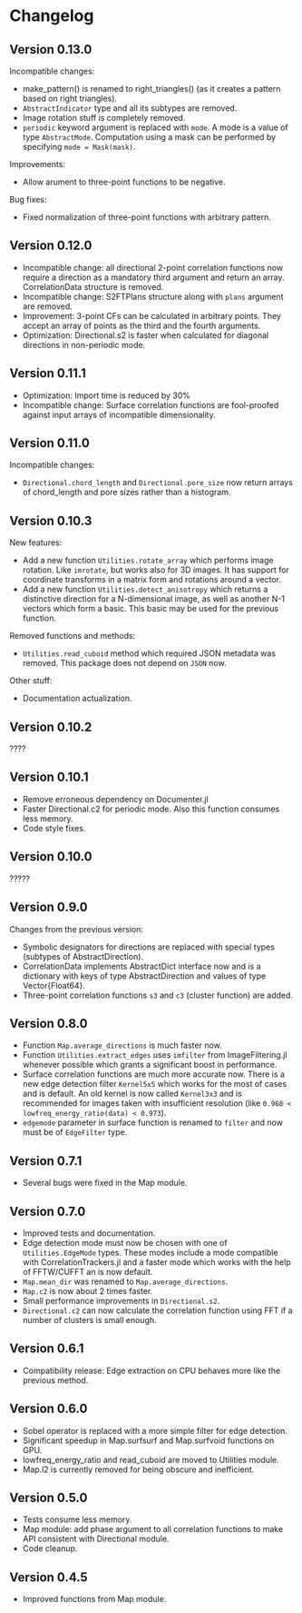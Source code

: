# Changelog

## Version 0.13.0

Incompatible changes:

* make_pattern() is renamed to right_triangles() (as it creates a
  pattern based on right triangles).
* `AbstractIndicator` type and all its subtypes are removed.
* Image rotation stuff is completely removed.
* `periodic` keyword argument is replaced with `mode`. A mode is a
  value of type `AbstractMode`. Computation using a mask can be
  performed by specifying `mode = Mask(mask)`.

Improvements:

* Allow arument to three-point functions to be negative.

Bug fixes:

* Fixed normalization of three-point functions with arbitrary pattern.

## Version 0.12.0

* Incompatible change: all directional 2-point correlation functions
  now require a direction as a mandatory third argument and return
  an array. CorrelationData structure is removed.
* Incompatible change: S2FTPlans structure along with `plans` argument
  are removed.
* Improvement: 3-point CFs can be calculated in arbitrary points.
  They accept an array of points as the third and the fourth arguments.
* Optimization: Directional.s2 is faster when calculated for diagonal
  directions in non-periodic mode.

## Version 0.11.1

* Optimization: Import time is reduced by 30%
* Incompatible change: Surface correlation functions are fool-proofed
  against input arrays of incompatible dimensionality.

## Version 0.11.0

Incompatible changes:

* `Directional.chord_length` and `Directional.pore_size` now return
  arrays of chord_length and pore sizes rather than a histogram.

## Version 0.10.3

New features:

* Add a new function `Utilities.rotate_array` which performs image
  rotation. Like `imrotate`, but works also for 3D images. It has
  support for coordinate transforms in a matrix form and rotations
  around a vector.
* Add a new function `Utilities.detect_anisotropy` which returns
  a distinctive direction for a N-dimensional image, as well as
  another N-1 vectors which form a basic. This basic may be used
  for the previous function.

Removed functions and methods:

* `Utilities.read_cuboid` method which required JSON metadata was
removed. This package does not depend on `JSON` now.

Other stuff:

* Documentation actualization.

## Version 0.10.2

????

## Version 0.10.1

* Remove erroneous dependency on Documenter.jl
* Faster Directional.c2 for periodic mode. Also this function consumes
  less memory.
* Code style fixes.

## Version 0.10.0

?????

## Version 0.9.0

Changes from the previous version:

* Symbolic designators for directions are replaced with special
  types (subtypes of AbstractDirection).
* CorrelationData implements AbstractDict interface now and is
  a dictionary with keys of type AbstractDirection and values of
  type Vector{Float64}.
* Three-point correlation functions `s3` and `c3` (cluster function)
  are added.

## Version 0.8.0

* Function `Map.average_directions` is much faster now.
* Function `Utilities.extract_edges` uses `imfilter` from
  ImageFiltering.jl whenever possible which grants a significant
  boost in performance.
* Surface correlation functions are much more accurate now. There is
  a new edge detection filter `Kernel5x5` which works for the most of
  cases and is default. An old kernel is now called `Kernel3x3`
  and is recommended for images taken with insufficient resolution
  (like `0.968 < lowfreq_energy_ratio(data) < 0.973`).
* `edgemode` parameter in surface function is renamed to `filter`
  and now must be of `EdgeFilter` type.

## Version 0.7.1

* Several bugs were fixed in the Map module.

## Version 0.7.0

* Improved tests and documentation.
* Edge detection mode must now be chosen with one of `Utilities.EdgeMode`
  types. These modes include a mode compatible with CorrelationTrackers.jl
  and a faster mode which works with the help of FFTW/CUFFT an is now
  default.
* `Map.mean_dir` was renamed to `Map.average_directions`.
* `Map.c2` is now about 2 times faster.
* Small performance improvements in `Directional.s2`.
* `Directional.c2` can now calculate the correlation function using
  FFT if a number of clusters is small enough.

## Version 0.6.1

* Compatibility release: Edge extraction on CPU behaves more like
  the previous method.

## Version 0.6.0

* Sobel operator is replaced with a more simple filter for edge
  detection.
* Significant speedup in Map.surfsurf and Map.surfvoid functions
  on GPU.
* lowfreq_energy_ratio and read_cuboid are moved to Utilities
  module.
* Map.l2 is currently removed for being obscure and inefficient.

## Version 0.5.0

* Tests consume less memory.
* Map module: add phase argument to all correlation functions to make
  API consistent with Directional module.
* Code cleanup.

## Version 0.4.5

* Improved functions from Map module.
